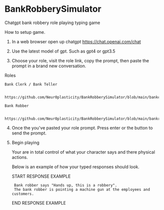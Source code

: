# BankRobberySimulator
Chatgpt bank robbery role playing typing game



How to setup game.

1) In a web browser open up chatgpt https://chat.openai.com/chat

2) Use the latest model of gpt. Such as gpt4 or gpt3.5

3) Choose your role, visit the role link, copy the prompt, then paste the prompt in a brand new conversation.

  Roles
    
    Bank Clerk / Bank Teller
    
      https://github.com/Neur0plasticity/BankRobberySimulator/blob/main/bankclerksimulation.txt
       
    Bank Robber
    
      https://github.com/Neur0plasticity/BankRobberySimulator/blob/main/bankrobbersim
      
      
4) Once the you've pasted your role prompt. Press enter or the button to send the prompt.

5) Begin playing

    Your are in total control of what your character says and there physical actions.
    
    Below is an example of how your typed responses should look.
    
    
    START RESPONSE EXAMPLE
    
        Bank robber says "Hands up, this is a robbery".
        The bank robber is pointing a machine gun at the employees and customers.
    
    END RESPONSE EXAMPLE
    
    
    
    
    
    
